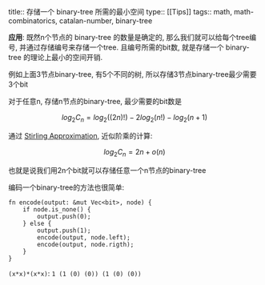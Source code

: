 title:: 存储一个 binary-tree 所需的最小空间
type:: [[Tips]]
tags:: math, math-combinatorics, catalan-number, binary-tree

**应用**: 既然n个节点的 binary-tree 的数量是确定的, 那么我们就可以给每个tree编号,
并通过存储编号来存储一个tree.
且编号所需的bit数, 就是存储一个 binary-tree 的理论上最小的空间开销.

例如上面3节点binary-tree, 有5个不同的树, 所以存储3节点binary-tree最少需要3个bit

对于任意n, 存储n节点的binary-tree, 最少需要的bit数是

$$
log_2 C_n = log_2 ((2n)!) - 2 log_2 (n!) - log_2 (n+1)
$$

通过 [Stirling Approximation](https://en.wikipedia.org/wiki/Stirling%27s_approximation), 近似阶乘的计算:

$$
log_2 C_n = 2n + o(n)
$$


也就是说我们用2n个bit就可以存储任意一个n节点的binary-tree

编码一个binary-tree的方法也很简单: 
```
fn encode(output: &mut Vec<bit>, node) {
    if node.is_none() {
        output.push(0);
    } else {
        output.push(1);
        encode(output, node.left);
        encode(output, node.rigth);
    }
}
```

`(x*x)*(x*x)`: `1 (1 (0) (0)) (1 (0) (0))`
